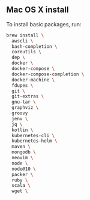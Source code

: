 
Mac OS X install
----------------

To install basic packages, run:

```bash
brew install \
  awscli \
  bash-completion \
  coreutils \
  dep \
  docker \
  docker-compose \
  docker-compose-completion \
  docker-machine \
  fdupes \
  git \
  git-extras \
  gnu-tar \
  graphviz \
  groovy
  jenv \
  jq \
  kotlin \
  kubernetes-cli \
  kubernetes-helm \
  maven \
  mongodb \
  neovim \
  node \
  node@10 \
  packer \
  ruby \
  scala \
  wget \

